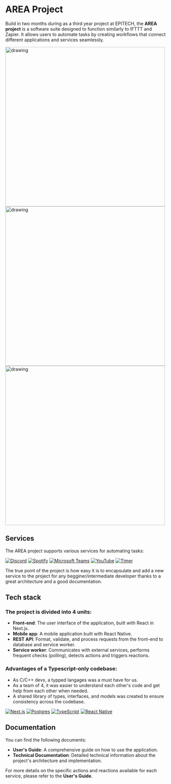 # AREA Project

Build in two months during as a third year project at EPITECH, the **AREA project** is a software suite designed to function similarly to IFTTT and Zapier. It allows users to automate tasks by creating workflows that connect different applications and services seamlessly.

 <a href="https://i.ibb.co/fGFMjf37/DARK-Sign-up-page-1.png"><img src="https://i.ibb.co/fGFMjf37/DARK-Sign-up-page-1.png" alt="drawing" width="500"/></a>
 <a href="https://i.ibb.co/CpN2Wts1/DARK-First-page.png"><img src="https://i.ibb.co/CpN2Wts1/DARK-First-page.png" alt="drawing" width="500"/></a>
 <a href="https://i.ibb.co/YFmzXSL4/DARK-Modal-IF.png"><img src="https://i.ibb.co/YFmzXSL4/DARK-Modal-IF.png" alt="drawing" width="500"/></a>



## Services

The AREA project supports various services for automating tasks:

[![Discord](https://img.shields.io/badge/Discord-7289DA?style=for-the-badge&logo=discord&logoColor=white)](https://discord.com)
[![Spotify](https://img.shields.io/badge/Spotify-1DB954?style=for-the-badge&logo=spotify&logoColor=white)](https://spotify.com)
[![Microsoft Teams](https://img.shields.io/badge/Microsoft%20Teams-6264A7?style=for-the-badge&logo=microsoftteams&logoColor=white)](https://teams.microsoft.com)
[![YouTube](https://img.shields.io/badge/YouTube-FF0000?style=for-the-badge&logo=youtube&logoColor=white)](https://youtube.com)
[![Timer](https://img.shields.io/badge/Timer-FFB400?style=for-the-badge&logo=clock&logoColor=white)](https://www.timeanddate.com)

The true point of the project is how easy it is to encapsulate and add a new service to the project for any begginer/intermediate developer thanks to a great architecture and a good documentation.

## Tech stack

### The project is divided into 4 units:
- **Front-end**: The user interface of the application, built with React in Next.js.
- **Mobile app**: A mobile application built with React Native.
- **REST API**: Format, validate, and process requests from the front-end to database and service worker.
- **Service worker**: Communicates with external services, performs frequent checks (polling), detects actions and triggers reactions.

### Advantages of a Typescript-only codebase:

- As C/C++ devs, a typped langages was a must have for us.
- As a team of 4, it was easier to understand each other's code and get help from each other when needed.
- A shared library of types, interfaces, and models was created to ensure consistency across the codebase.

[![Next.js](https://img.shields.io/badge/Next.js-000000?style=for-the-badge&logo=nextdotjs&logoColor=white)](https://nextjs.org/)
[![Postgres](https://img.shields.io/badge/Postgres-%23316192.svg?style=for-the-badge&logo=postgresql&logoColor=white)](https://www.postgresql.org/)
[![TypeScript](https://img.shields.io/badge/TypeScript-007ACC?style=for-the-badge&logo=typescript&logoColor=white)](https://www.typescriptlang.org/)
[![React Native](https://img.shields.io/badge/React_Native-61DAFB?style=for-the-badge&logo=react&logoColor=black)](https://reactnative.dev/)


## Documentation

You can find the following documents:

- **User's Guide**: A comprehensive guide on how to use the application.
- **Technical Documentation**: Detailed technical information about the project's architecture and implementation.

For more details on the specific actions and reactions available for each service, please refer to the **User's Guide**.
